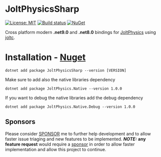 # JoltPhysicsSharp

[![License: MIT](https://img.shields.io/badge/License-MIT-green.svg)](https://github.com/amerkoleci/JoltPhysicsSharp/blob/main/LICENSE)
[![Build status](https://github.com/amerkoleci/JoltPhysicsSharp/workflows/Build/badge.svg)](https://github.com/amerkoleci/JoltPhysicsSharp/actions)
[![NuGet](https://img.shields.io/nuget/v/JoltPhysicsSharp.svg)](https://www.nuget.org/packages/JoltPhysicsSharp)

Cross platform modern **.net9.0** and **.net8.0** bindings for [JoltPhysics](https://github.com/jrouwe/JoltPhysics) using [joltc](https://github.com/amerkoleci/joltc).

# Installation - [Nuget](https://www.nuget.org/packages/JoltPhysicsSharp)
```
dotnet add package JoltPhysicsSharp --version [VERSION]
```

Make sure to add also the native libraries dependency
```
dotnet add package JoltPhysics.Native --version 1.0.0
```

If you want to debug the native libraries add the debug dependency
```
dotnet add package JoltPhysics.Native.Debug --version 1.0.0
```

## Sponsors
Please consider [SPONSOR](https://github.com/sponsors/amerkoleci) me to further help development and to allow faster issue triaging and new features to be implemented.
**_NOTE:_** **any feature request** would require a [sponsor](https://github.com/sponsors/amerkoleci) in order to allow faster implementation and allow this project to continue.
